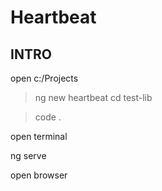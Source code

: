 # Heartbeat

## INTRO

open c:/Projects
>ng new heartbeat
cd test-lib

>code .

  open terminal 

ng serve

  open browser 

